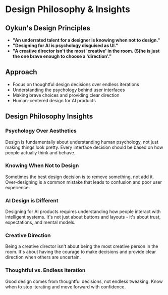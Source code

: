 # Design Philosophy & Insights

## Oykun's Design Principles

- **"An underrated talent for a designer is knowing when not to design."**
- **"Designing for AI is psychology disguised as UI."**
- **"A creative director isn't the most 'creative' in the room. (S)he is just the one brave enough to choose a 'direction'."**

## Approach

- Focus on thoughtful design decisions over endless iterations
- Understanding the psychology behind user interfaces
- Making brave choices and providing clear direction
- Human-centered design for AI products

## Design Philosophy Insights

### Psychology Over Aesthetics
Design is fundamentally about understanding human psychology, not just making things look pretty. Every interface decision should be based on how people actually think and behave.

### Knowing When Not to Design
Sometimes the best design decision is to remove something, not add it. Over-designing is a common mistake that leads to confusion and poor user experience.

### AI Design is Different
Designing for AI products requires understanding how people interact with intelligent systems. It's not just about buttons and layouts - it's about trust, expectations, and mental models.

### Creative Direction
Being a creative director isn't about being the most creative person in the room. It's about having the courage to make decisions and provide clear direction when others are uncertain.

### Thoughtful vs. Endless Iteration
Good design comes from thoughtful decisions, not endless tweaking. Know when to stop iterating and move forward with confidence.
